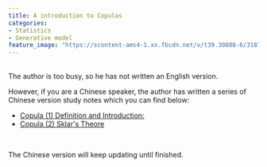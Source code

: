 ```yaml
---
title: A introduction to Copulas 
categories:
- Statistics
- Generative model
feature_image: "https://scontent-ams4-1.xx.fbcdn.net/v/t39.30808-6/318711021_1298171871024007_1631694064730806982_n.jpg?stp=dst-jpg_p180x540&_nc_cat=109&ccb=1-7&_nc_sid=730e14&_nc_ohc=-zTOPQ3q-RgAX8Dq_c4&tn=xEzbO2trx_zdN_9Y&_nc_ht=scontent-ams4-1.xx&oh=00_AfCvi1lqGjMouCeeMq5DfV79dfpnSl8vTYMLG0sioim8LQ&oe=639567D5"
---
```

<p><br />The author is too busy, so he has not written an English version.</p>
<p>However, if you are a Chinese speaker, the author has written a series of Chinese version study notes which you can find below:</p>
<ul>
<li><a href="https://zhuanlan.zhihu.com/p/598951870">Copula (1) Definition and Introduction:</a></li>
<li><a href="https://zhuanlan.zhihu.com/p/599325839">Copula (2) Sklar's Theore</a></li>
</ul>
<p>&nbsp;</p>
<p>The Chinese version will keep updating until finished.</p>